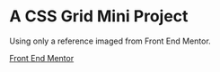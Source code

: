 # A CSS Grid Mini Project

Using only a reference imaged from Front End Mentor.

[Front End Mentor](https://www.frontendmentor.io/challenges/skilled-elearning-landing-page-S1ObDrZ8q)
